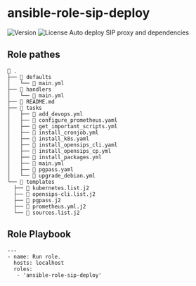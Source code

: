 # ansible-role-sip-deploy
![Version](https://img.shields.io/github/v/release/mach1el/ansible-role-sip-deploy?color=brown&style=plastic) ![License](https://img.shields.io/github/license/mach1el/ansible-role-sip-deploy?color=purple&style=plastic)
Auto deploy SIP proxy and dependencies

## Role pathes

     .
    ├──  defaults
    │   └──  main.yml
    ├──  handlers
    │   └──  main.yml
    ├──  README.md
    ├──  tasks
    │   ├──  add_devops.yml
    │   ├──  configure_prometheus.yaml
    │   ├──  get_important_scripts.yml
    │   ├──  install_cronjob.yml
    │   ├──  install_k8s.yaml
    │   ├──  install_opensips_cli.yaml
    │   ├──  install_opensips_cp.yml
    │   ├──  install_packages.yml
    │   ├──  main.yml
    │   ├──  pgpass.yaml
    │   └──  upgrade_debian.yml
    └──  templates
      ├──  kubernetes.list.j2
      ├──  opensips-cli.list.j2
      ├──  pgpass.j2
      ├──  prometheus.yml.j2
      └──  sources.list.j2

## Role Playbook
	---
	- name: Run role.
	  hosts: localhost
	  roles:
	   - 'ansible-role-sip-deploy'
